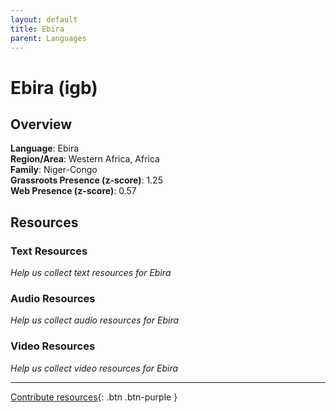 ```yaml
---
layout: default
title: Ebira
parent: Languages
---
```


# Ebira (igb)

## Overview

**Language**: Ebira  
**Region/Area**: Western Africa, Africa  
**Family**: Niger-Congo  
**Grassroots Presence (z-score)**: 1.25  
**Web Presence (z-score)**: 0.57  

## Resources

### Text Resources
*Help us collect text resources for Ebira*

### Audio Resources
*Help us collect audio resources for Ebira*

### Video Resources
*Help us collect video resources for Ebira*

---

[Contribute resources](https://forms.office.com/e/1SfLJx3u1r){: .btn .btn-purple }
